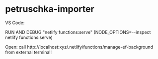 # petruschka-importer
VS Code:

RUN AND DEBUG "netlify functions:serve" (NODE_OPTIONS=--inspect netlify functions:serve)

Open:
call http://localhost:xyz/.netlify/functions/manage-ef-background from external terminal!

